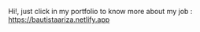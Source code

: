 Hi!, just click in my portfolio to know more about my job : https://bautistaariza.netlify.app


<!-- TO DO LIST -->


